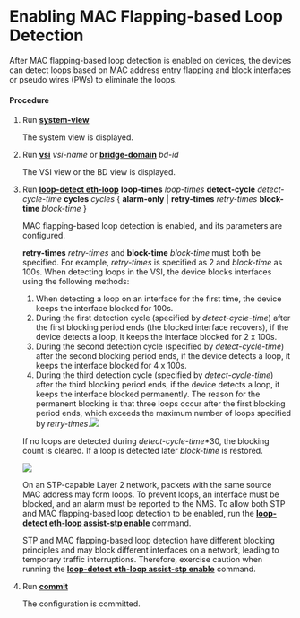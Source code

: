 Enabling MAC Flapping-based Loop Detection
==========================================

After MAC flapping-based loop detection is enabled on devices, the devices can detect loops based on MAC address entry flapping and block interfaces or pseudo wires (PWs) to eliminate the loops.

#### Procedure

1. Run [**system-view**](cmdqueryname=system-view)
   
   
   
   The system view is displayed.
2. Run [**vsi**](cmdqueryname=vsi) *vsi-name* or [**bridge-domain**](cmdqueryname=bridge-domain) *bd-id*
   
   
   
   The VSI view or the BD view is displayed.
3. Run [**loop-detect eth-loop**](cmdqueryname=loop-detect+eth-loop) **loop-times** *loop-times* **detect-cycle** *detect-cycle-time* **cycles** *cycles* { **alarm-only** | **retry-times** *retry-times* **block-time** *block-time* }
   
   
   
   MAC flapping-based loop detection is enabled, and its parameters are configured.
   
   
   
   **retry-times** *retry-times* and **block-time** *block-time* must both be specified. For example, *retry-times* is specified as 2 and *block-time* as 100s. When detecting loops in the VSI, the device blocks interfaces using the following methods:
   1. When detecting a loop on an interface for the first time, the device keeps the interface blocked for 100s.
   2. During the first detection cycle (specified by *detect-cycle-time*) after the first blocking period ends (the blocked interface recovers), if the device detects a loop, it keeps the interface blocked for 2 x 100s.
   3. During the second detection cycle (specified by *detect-cycle-time*) after the second blocking period ends, if the device detects a loop, it keeps the interface blocked for 4 x 100s.
   4. During the third detection cycle (specified by *detect-cycle-time*) after the third blocking period ends, if the device detects a loop, it keeps the interface blocked permanently. The reason for the permanent blocking is that three loops occur after the first blocking period ends, which exceeds the maximum number of loops specified by *retry-times*.![](../../../../public_sys-resources/note_3.0-en-us.png) 
   
   If no loops are detected during *detect-cycle-time*\*30, the blocking count is cleared. If a loop is detected later *block-time* is restored.
   
   
   
   ![](../../../../public_sys-resources/note_3.0-en-us.png) 
   
   On an STP-capable Layer 2 network, packets with the same source MAC address may form loops. To prevent loops, an interface must be blocked, and an alarm must be reported to the NMS. To allow both STP and MAC flapping-based loop detection to be enabled, run the [**loop-detect eth-loop assist-stp enable**](cmdqueryname=loop-detect+eth-loop+assist-stp+enable) command.
   
   STP and MAC flapping-based loop detection have different blocking principles and may block different interfaces on a network, leading to temporary traffic interruptions. Therefore, exercise caution when running the [**loop-detect eth-loop assist-stp enable**](cmdqueryname=loop-detect+eth-loop+assist-stp+enable) command.
4. Run [**commit**](cmdqueryname=commit)
   
   
   
   The configuration is committed.